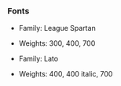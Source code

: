 

### Fonts

- Family: League Spartan
- Weights: 300, 400, 700

- Family: Lato
- Weights: 400, 400 italic, 700